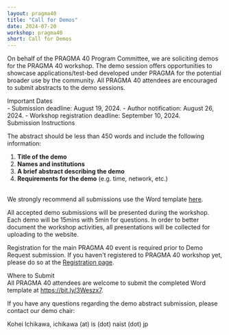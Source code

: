 ```yaml
---
layout: pragma40
title: "Call for Demos"
date: 2024-07-20
workshop: pragma40
short: Call for Demos
---
```


On behalf of the PRAGMA 40 Program Committee, we are soliciting demos for the
PRAGMA 40 workshop. The demo session offers opportunities to showcase
applications/test-bed developed under PRAGMA for the potential broader use by
the community. All PRAGMA 40 attendees are encouraged to submit abstracts to
the demo sessions.

<div class="border40">Important Dates</div>
- Submission deadline: August 19, 2024.
- Author notification: August 26, 2024.
- Workshop registration deadline: September 10, 2024.

<br>
<div class="border40">Submission Instructions</div>

The abstract should be less than 450 words and include the following
information: 

1.	**Title of the demo**
2.	**Names and institutions**
3.	**A brief abstract describing the demo**
4.	**Requirements for the demo** (e.g. time, network, etc.)

<br/>
We strongly recommend all submissions use the Word template 
<a href="/images/pragma40/PRAGMA40_Demo_Abstract_Template_v1.docx">here</a>.<br>

All accepted demo submissions will be presented during the workshop.
Each demo will be 15mins with 5min for questions.
In order to better document the workshop activities, all presentations will be
collected for uploading to the website.

Registration for the main PRAGMA 40 event is required prior to Demo Request
submission. 
If you haven't registered to PRAGMA 40 workshop yet, please do so at the
[Registration page](http://www.pragma-grid.net/pragma40-registration/). 

<div class="border40">Where to Submit</div>
All PRAGMA 40 attendees are welcome to submit the completed Word template
at <a href="https://bit.ly/3Weszx7">https://bit.ly/3Weszx7</a>.

If you have any questions regarding the demo abstract submission, please
contact our demo chair:

Kohei Ichikawa, ichikawa (at) is (dot) naist (dot) jp

<!--
<div class="border40">Proceedings</div>

If you want to publish your demo as a paper in the PRAGMA proceeding, you can submit a short paper (4-page maximum), related to your demo, according to the <a href="https://www.ieee.org/conferences/publishing/templates.html">IEEE template</a> (in A4-size). The short paper will be published as PRAGMA proceeding at the end of the year 2023.

Please submit the short paper in PDF format through [EasyChair](https://easychair.org/conferences/?conf=pragma40) after acceptance notification. Please select the "Proceedings" track.
-->
